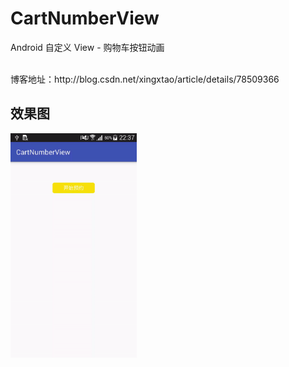 # CartNumberView
Android 自定义 View - 购物车按钮动画

<br/>
博客地址：http://blog.csdn.net/xingxtao/article/details/78509366


## 效果图

<img src="https://github.com/xing16/CartNumberView/raw/master/screenshot/screen.gif" width="40%" height="40%">






